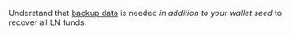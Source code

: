 Understand that [backup data](https://docs.decred.org/lightning-network/backups/) is needed _in addition to your wallet seed_ to recover all LN funds.
